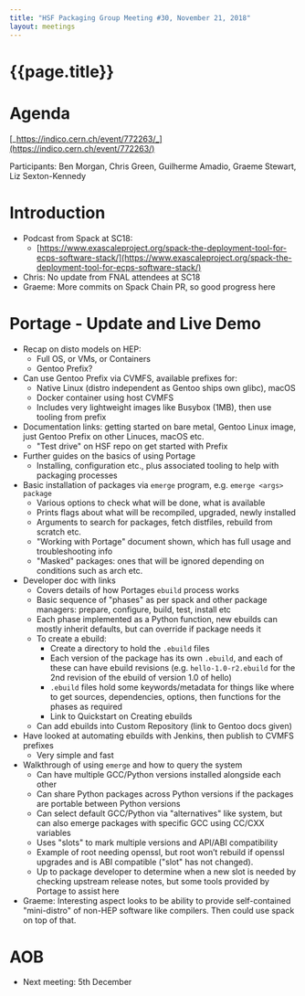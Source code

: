 ```yaml
---
title: "HSF Packaging Group Meeting #30, November 21, 2018"
layout: meetings
---
```


# {{page.title}}

# Agenda

[_https://indico.cern.ch/event/772263/_](https://indico.cern.ch/event/772263/)

Participants: Ben Morgan, Chris Green, Guilherme Amadio, Graeme Stewart, Liz
Sexton-Kennedy

# Introduction

- Podcast from Spack at SC18:
  - [https://www.exascaleproject.org/spack-the-deployment-tool-for-ecps-software-stack/](https://www.exascaleproject.org/spack-the-deployment-tool-for-ecps-software-stack/)
- Chris: No update from FNAL attendees at SC18
- Graeme: More commits on Spack Chain PR, so good progress here

# Portage - Update and Live Demo

- Recap on disto models on HEP:
  - Full OS, or VMs, or Containers
  - Gentoo Prefix?
- Can use Gentoo Prefix via CVMFS, available prefixes for:
  - Native Linux (distro independent as Gentoo ships own glibc), macOS
  - Docker container using host CVMFS
  - Includes very lightweight images like Busybox (1MB), then use tooling from
    prefix
- Documentation links: getting started on bare metal, Gentoo Linux image, just
  Gentoo Prefix on other Linuces, macOS etc.
  - "Test drive" on HSF repo on get started with Prefix
- Further guides on the basics of using Portage
  - Installing, configuration etc., plus associated tooling to help with
    packaging processes
- Basic installation of packages via `emerge` program, e.g.
  `emerge <args> package`
  - Various options to check what will be done, what is available
  - Prints flags about what will be recompiled, upgraded, newly installed
  - Arguments to search for packages, fetch distfiles, rebuild from scratch etc.
  - "Working with Portage" document shown, which has full usage and
    troubleshooting info
  - "Masked" packages: ones that will be ignored depending on conditions such as
    arch etc.
- Developer doc with links
  - Covers details of how Portages `ebuild` process works
  - Basic sequence of "phases" as per spack and other package managers: prepare,
    configure, build, test, install etc
  - Each phase implemented as a Python function, new ebuilds can mostly inherit
    defaults, but can override if package needs it
  - To create a ebuild:
    - Create a directory to hold the `.ebuild` files
    - Each version of the package has its own `.ebuild`, and each of these can
      have ebuild revisions (e.g. `hello-1.0-r2.ebuild` for the 2nd revision of
      the ebuild of version 1.0 of hello)
    - `.ebuild` files hold some keywords/metadata for things like where to get
      sources, dependencies, options, then functions for the phases as required
    - Link to Quickstart on Creating ebuilds
  - Can add ebuilds into Custom Repository (link to Gentoo docs given)
- Have looked at automating ebuilds with Jenkins, then publish to CVMFS prefixes
  - Very simple and fast
- Walkthrough of using `emerge` and how to query the system
  - Can have multiple GCC/Python versions installed alongside each other
  - Can share Python packages across Python versions if the packages are
    portable between Python versions
  - Can select default GCC/Python via "alternatives" like system, but can also
    emerge packages with specific GCC using CC/CXX variables
  - Uses "slots" to mark multiple versions and API/ABI compatibility
  - Example of root needing openssl, but root won’t rebuild if openssl upgrades
    and is ABI compatible ("slot" has not changed).
  - Up to package developer to determine when a new slot is needed by checking
    upstream release notes, but some tools provided by Portage to assist here
- Graeme: Interesting aspect looks to be ability to provide self-contained
  "mini-distro" of non-HEP software like compilers. Then could use spack on top
  of that.

# AOB

- Next meeting: 5th December
